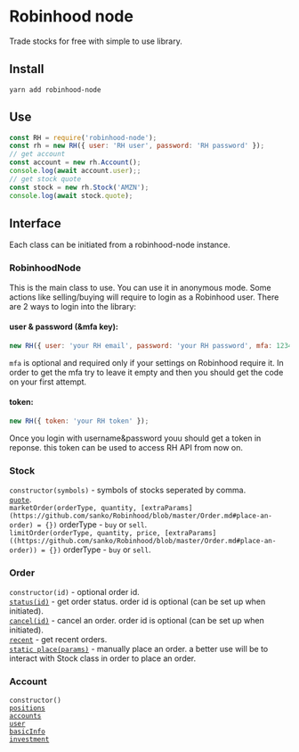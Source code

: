# Robinhood node
Trade stocks for free with simple to use library.  

## Install
```
yarn add robinhood-node
```

## Use
```js
const RH = require('robinhood-node');
const rh = new RH({ user: 'RH user', password: 'RH password' });
// get account
const account = new rh.Account();
console.log(await account.user);;
// get stock quote
const stock = new rh.Stock('AMZN');
console.log(await stock.quote);
```

## Interface
Each class can be initiated from a robinhood-node instance.  

### RobinhoodNode
This is the main class to use. You can use it in anonymous mode. Some actions like selling/buying will require to login as a Robinhood user. There are 2 ways to login into the library:  
#### user & password (&mfa key):  
```js
new RH({ user: 'your RH email', password: 'your RH password', mfa: 12345 });
```
`mfa` is optional and required only if your settings on Robinhood require it. In order to get the mfa try to leave it empty and then you should get the code on your first attempt.  
#### token:
```js
new RH({ token: 'your RH token' });
```
Once you login with username&password youu should get a token in reponse. this token can be used to access RH API from now on.


### Stock
`constructor(symbols)` - symbols of stocks seperated by comma.  
[`quote`](https://github.com/sanko/Robinhood/blob/master/Quote.md#gather-quote-data-by-ticker-symbol).  
`marketOrder(orderType, quantity, [extraParams](https://github.com/sanko/Robinhood/blob/master/Order.md#place-an-order) = {})` orderType - `buy` or `sell`.  
`limitOrder(orderType, quantity, price, [extraParams]((https://github.com/sanko/Robinhood/blob/master/Order.md#place-an-order)) = {})` orderType - `buy` or `sell`.  

### Order
`constructor(id)` - optional order id.  
[`status(id)`](https://github.com/sanko/Robinhood/blob/master/Order.md#gather-order-information) - get order status. order id is optional (can be set up when initiated).  
[`cancel(id)`](https://github.com/sanko/Robinhood/blob/master/Order.md#cancel-an-order) - cancel an order. order id is optional (can be set up when initiated).  
[`recent`](https://github.com/sanko/Robinhood/blob/master/Order.md#gather-recent-orders) - get recent orders.  
[`static place(params)`](https://github.com/sanko/Robinhood/blob/master/Order.md#place-an-order) - manually place an order. a better use will be to interact with Stock class in order to place an order.  

### Account
`constructor()`  
[`positions`](https://github.com/sanko/Robinhood/blob/master/Account.md#gather-account-positions)  
[`accounts`](https://github.com/sanko/Robinhood/blob/master/Account.md#gather-list-of-accounts)  
[`user`](https://github.com/sanko/Robinhood/blob/master/Account.md#gather-basic-user-info)  
[`basicInfo`](https://github.com/sanko/Robinhood/blob/master/Account.md#gather-basic-information-about-the-account-holder)  
[`investment`](https://github.com/sanko/Robinhood/blob/master/Account.md#gather-investment-profile-data-about-the-account-holder)  

